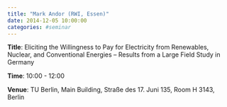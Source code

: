 ```yaml
---
title: "Mark Andor (RWI, Essen)"
date: 2014-12-05 10:00:00
categories: #seminar
---
```


**Title**: Eliciting the Willingness to Pay for Electricity from Renewables, Nuclear, and Conventional Energies – Results from a Large Field Study in Germany  

**Time**: 10:00 - 12:00  

**Venue**: TU Berlin, Main Building, Straße des 17. Juni 135, Room H 3143, Berlin
